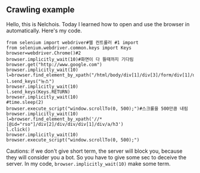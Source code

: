 ## Crawling example

Hello, this is Nelchois.
Today I learned how to open and use the browser in automatically.
Here's my code.

```
from selenium import webdriver#웹 컨트롤러 #1 import
from selenium.webdriver.common.keys import Keys
browser=webdriver.Chrome()#2
browser.implicitly_wait(10)#화면이 다 뜰때까지 기다림
browser.get("http://www.google.com")
browser.implicitly_wait(10)
l=browser.find_element_by_xpath("/html/body/div[1]/div[3]/form/div[1]/div[1]/div[1]/div/div[2]/input")
l.send_keys("뉴스")
browser.implicitly_wait(10)
l.send_keys(Keys.RETURN)
browser.implicitly_wait(10)
#time.sleep(2)
browser.execute_script("window.scrollTo(0, 500);")#스크롤을 500만큼 내림
browser.implicitly_wait(10)
l=browser.find_element_by_xpath('//*[@id="rso"]/div[2]/div/div/div[1]/div/a/h3')
l.click()
browser.implicitly_wait(10)
browser.execute_script("window.scrollTo(0, 500);")
```
Cautions: if we don't give short term, the server will block you, because they will consider you a bot. So you have to give some sec to deceive the server. In my code, ```browser.implicitly_wait(10)``` make some term.